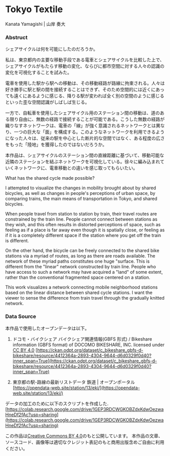 # Tokyo Textile

Kanata Yamagishi | 山岸 奏大

### Abstruct

シェアサイクルは何を可能にしたのだろうか。

私は、東京都内の主要な移動手段である電車とシェアサイクルを比較した上で、シェアサイクルがもたらす移動の変化、ならびに都市空間に対する人々の認識の変化を可視化することを試みた。

電車を使用した駅から駅への移動は、その移動経路が路線に拘束される。人々は好き勝手に駅と駅の間を接続することはできず、そのため空間的には近くにあっても遠くにあるように感じる、降りる駅が変われば全く別の空間のように感じるといった歪な空間認識がしばしば生じる。

一方で、自転車を使用したシェアサイクル用のステーション間の移動は、道のある限り自由に、無数の経路で接続することが可能である。こうした無数の経路が織りなすネットワークは、電車の「線」が強く意識されるネットワークとは異なり、一つの巨大な「面」を構成する。このようなネットワークを利用できるようになった人々は、従来の駅を中心とした断片的な空間ではなく、ある程度の広さをもった「陸地」を獲得したのではないだろうか。

本作品は、シェアサイクルのステーション間の直線距離に基づいて、移動可能な近隣のステーションを結ぶネットワークを可視化している。徐々に編み込まれていくネットワークに、電車移動との違いを感じ取ってもらいたい。

What has the shared cycle made possible?

I attempted to visualize the changes in mobility brought about by shared bicycles, as well as changes in people's perceptions of urban space, by comparing trains, the main means of transportation in Tokyo, and shared bicycles.

When people travel from station to station by train, their travel routes are constrained by the train line. People cannot connect between stations as they wish, and this often results in distorted perceptions of space, such as feeling as if a place is far away even though it is spatially close, or feeling as if it is a completely different space if the station where you get off the train is different.

On the other hand, the bicycle can be freely connected to the shared bike stations via a myriad of routes, as long as there are roads available. The network of these myriad paths constitutes one huge "surface. This is different from the "linear" network constructed by train line. People who have access to such a network may have acquired a "land" of some extent, rather than the conventional fragmented space centered on a station.

This work visualizes a network connecting mobile neighborhood stations based on the linear distance between shared cycle stations. I want the viewer to sense the difference from train travel through the gradually knitted network.

### Data Source

本作品で使用したオープンデータは以下。

1. ドコモ・バイクシェア バイクシェア関連情報(GBFS 形式) / Bikeshare information (GBFS format) of DOCOMO BIKESHARE, INC. licensed under [CC BY 4.0](https://creativecommons.org/licenses/by/4.0/)
   [https://ckan.odpt.org/dataset/c_bikeshare_gbfs-d-bikeshare/resource/4412364a-2893-4304-9644-d6d0329f0d40?inner_span=True](https://ckan.odpt.org/dataset/c_bikeshare_gbfs-d-bikeshare/resource/4412364a-2893-4304-9644-d6d0329f0d40?inner_span=True)

2. 東京都の駅-路線の最新リストデータ 鉄道 | オープンポータル
   [https://opendata-web.site/station/13/eki/](https://opendata-web.site/station/13/eki/)

データの加工のために以下のスクリプトを作成した.
[https://colab.research.google.com/drive/1GEP3RDCWGKOBZdxKdwOezwaHneDf2fAc?usp=sharing](https://colab.research.google.com/drive/1GEP3RDCWGKOBZdxKdwOezwaHneDf2fAc?usp=sharing)

この作品は[Creative Commons BY 4.0](https://creativecommons.org/licenses/by/4.0/)のもと公開しています。 本作品の文章、ソースコード、画像等は適切なクレジット表記のもと商用出版含めご自由に利用ください。
